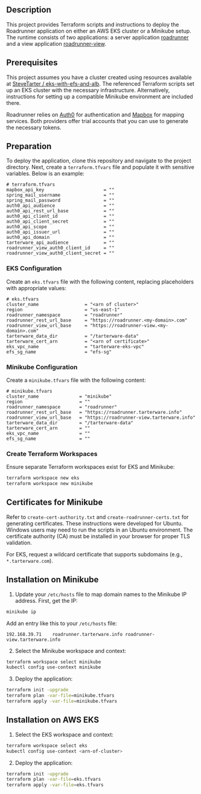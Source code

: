## Description
This project provides Terraform scripts and instructions to deploy the Roadrunner application on either an AWS EKS cluster or a Minikube setup.  The runtime consists of two applications: a server application [roadrunner](https://github.com/SteveTarter/roadrunner) and a view application [roadrunner-view](https://github.com/SteveTarter/roadrunner-view).

## Prerequisites
This project assumes you have a cluster created using resources available at [SteveTarter / eks-with-efs-and-alb](https://github.com/SteveTarter/eks-with-efs-and-alb). The referenced Terraform scripts set up an EKS cluster with the necessary infrastructure. Alternatively, instructions for setting up a compatible Minikube environment are included there.

Roadrunner relies on [Auth0](https://auth0.com/) for authentication and [Mapbox](https://www.mapbox.com/) for mapping services. Both providers offer trial accounts that you can use to generate the necessary tokens.

## Preparation
To deploy the application, clone this repository and navigate to the project directory. Next, create a `terraform.tfvars` file and populate it with sensitive variables. Below is an example:

```hcl
# terraform.tfvars
mapbox_api_key                      = ""
spring_mail_username                = ""
spring_mail_password                = ""
auth0_api_audience                  = ""
auth0_api_rest_url_base             = ""
auth0_api_client_id                 = ""
auth0_api_client_secret             = ""
auth0_api_scope                     = ""
auth0_api_issuer_url                = ""
auth0_api_domain                    = ""
tarterware_api_audience             = ""
roadrunner_view_auth0_client_id     = ""
roadrunner_view_auth0_client_secret = ""
```

### EKS Configuration
Create an `eks.tfvars` file with the following content, replacing placeholders with appropriate values:

```hcl
# eks.tfvars
cluster_name                 = "<arn of cluster>"
region                       = "us-east-1"
roadrunner_namespace         = "roadrunner"
roadrunner_rest_url_base     = "https://roadrunner.<my-domain>.com"
roadrunner_view_url_base     = "https://roadrunner-view.<my-domain>.com"
tarterware_data_dir          = "/tarterware-data"
tarterware_cert_arn          = "<arn of certificate>"
eks_vpc_name                 = "tarterware-eks-vpc"
efs_sg_name                  = "efs-sg"
```

### Minikube Configuration
Create a `minikube.tfvars` file with the following content:

```hcl
# minikube.tfvars
cluster_name               = "minikube"
region                     = ""
roadrunner_namespace       = "roadrunner"
roadrunner_rest_url_base   = "https://roadrunner.tarterware.info"
roadrunner_view_url_base   = "https://roadrunner-view.tarterware.info"
tarterware_data_dir        = "/tarterware-data"
tarterware_cert_arn        = ""
eks_vpc_name               = ""
efs_sg_name                = ""
```

### Create Terraform Workspaces
Ensure separate Terraform workspaces exist for EKS and Minikube:

```bash
terraform workspace new eks
terraform workspace new minikube
```

## Certificates for Minikube
Refer to `create-cert-authority.txt` and `create-roadrunner-certs.txt` for generating certificates. These instructions were developed for Ubuntu. Windows users may need to run the scripts in an Ubuntu environment. The certificate authority (CA) must be installed in your browser for proper TLS validation.

For EKS, request a wildcard certificate that supports subdomains (e.g., `*.tarterware.com`).

## Installation on Minikube
1. Update your `/etc/hosts` file to map domain names to the Minikube IP address. First, get the IP:

```bash
minikube ip
```

Add an entry like this to your `/etc/hosts` file:

```
192.168.39.71    roadrunner.tarterware.info roadrunner-view.tarterware.info
```

2. Select the Minikube workspace and context:

```bash
terraform workspace select minikube
kubectl config use-context minikube
```

3. Deploy the application:

```bash
terraform init -upgrade
terraform plan -var-file=minikube.tfvars
terraform apply -var-file=minikube.tfvars
```

## Installation on AWS EKS
1. Select the EKS workspace and context:

```bash
terraform workspace select eks
kubectl config use-context <arn-of-cluster>
```

2. Deploy the application:

```bash
terraform init -upgrade
terraform plan -var-file=eks.tfvars
terraform apply -var-file=eks.tfvars
```

